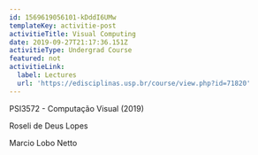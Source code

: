 ```yaml
---
id: 1569619056101-kDddI6UMw
templateKey: activitie-post
activitieTitle: Visual Computing
date: 2019-09-27T21:17:36.151Z
activitieType: Undergrad Course
featured: not
activitieLink:
  label: Lectures
  url: 'https://edisciplinas.usp.br/course/view.php?id=71820'
---
```

PSI3572 - Computação Visual (2019)

Roseli de Deus Lopes

Marcio Lobo Netto

